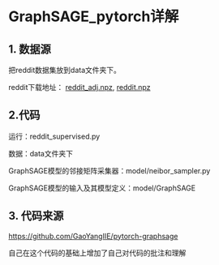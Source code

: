 # GraphSAGE_pytorch详解

## 1. 数据源

把reddit数据集放到data文件夹下。

reddit下载地址： 
[reddit_adj.npz](https://drive.google.com/open?id=174vb0Ws7Vxk_QTUtxqTgDHSQ4El4qDHt), 
[reddit.npz](https://drive.google.com/open?id=19SphVl_Oe8SJ1r87Hr5a6znx3nJu1F2J) 

## 2.代码

运行：reddit_supervised.py

数据：data文件夹下

GraphSAGE模型的邻接矩阵采集器：model/neibor_sampler.py

GraphSAGE模型的输入及其模型定义：model/GraphSAGE

## 3. 代码来源

https://github.com/GaoYangIIE/pytorch-graphsage

自己在这个代码的基础上增加了自己对代码的批注和理解

